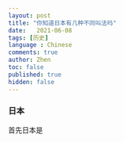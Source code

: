 ```yaml
---
layout: post
title: "你知道日本有几种不同叫法吗"
date:   2021-06-08
tags: [历史]
language : Chinese
comments: true
author: Zhen
toc: false
published: true
hidden: false
---
```


### 日本

首先日本是

<!--stackedit_data:
eyJoaXN0b3J5IjpbNTM3NjkzMjYyLDYyMzQxNDM0Ml19
-->
